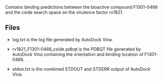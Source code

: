 Contains binding predictions between the bioactive compound F1301-0466 and the cside search space on the virulence factor rv1821.

## Files

- log.txt is the log file generated by AutoDock Vina.

- rv1821_F1301-0466_cside.pdbqt is the PDBQT file generated by AutoDock Vina containing the orientation and binding location of F1301-0466.

- stdoe.txt is the combined STDOUT and STDERR output of AutoDock Vina.

